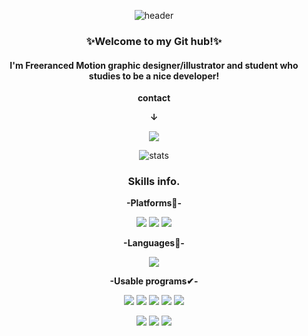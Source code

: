 <div align="center">

![header](https://capsule-render.vercel.app/api?type=waving&color=timeGradient&height=250&section=header&text=Taegyeong%20KIM's%20HUB!&fontSize=70&animation=twinkling)



             
### ✨Welcome to my Git hub!✨
#### I'm Freeranced Motion graphic designer/illustrator and student who studies to be a nice developer!

**contact**
  
**↓**
  
<img src="https://img.shields.io/badge/Gmail-EA4335?style=flat-square&logo=Gmail&logoColor=white"/>  

  
  
  



![stats](https://github-readme-stats-git-masterrstaa-rickstaa.vercel.app/api?username=TaegyeonKIM&&show_icons=true&theme=aura_dark)


### Skills info.

**-Platforms💬-**

<p>
  <img src="https://img.shields.io/badge/Git-F05032?style=flat-square&logo=Git&logoColor=white"/>
  <img src="https://img.shields.io/badge/GitHub-181717?style=flat-square&logo=GitHub&logoColor=white"/>
  <img src="https://img.shields.io/badge/Figma-F24E1E?style=flat-square&logo=Figma&logoColor=white"/> 
 
</p>

**-Languages📖-**

<p>
  <img src="https://img.shields.io/badge/Python-3776AB?style=flat-square&logo=Python&logoColor=white"/> 
</p>
  
**-Usable programs✔-**

<p>
  
  <img src="https://img.shields.io/badge/Unreal Engine-0E1128?style=flat-square&logo=Unreal Engine&logoColor=white"/> 
  <img src="https://img.shields.io/badge/Cinema 4D-011A6A?style=flat-square&logo=Cinema 4D&logoColor=white"/> 
  <img src="https://img.shields.io/badge/Adobe Photoshop-31A8FF?style=flat-square&logo=Adobe Photoshop&logoColor=white"/> 
  <img src="https://img.shields.io/badge/Adobe After Effects-9999FF?style=flat-square&logo=Adobe After Effects&logoColor=white"/> 
  <img src="https://img.shields.io/badge/Adobe Premiere Pro-9999FF?style=flat-square&logo=Adobe Premiere Pro&logoColor=white"/> 
 
<p/>
  
<p>
  
  <img src="https://img.shields.io/badge/Houdini-FF4713?style=flat-square&logo=Houdini&logoColor=white"/> 
  <img src="https://img.shields.io/badge/Adobe XD-FF61F6?style=flat-square&logo=Adobe XD&logoColor=white"/> 
  <img src="https://img.shields.io/badge/Adobe Illustrator-FF9A00?style=flat-square&logo=Adobe Illustrator&logoColor=white"/>
  
</p>
  
</div>

<!--

**TaegyeonKIM/TaegyeonKIM** is a ✨ _special_ ✨ repository because its `README.md` (this file) appears on your GitHub profile.

Here are some ideas to get you started:

- 🔭 I’m currently working on ...
- 🌱 I’m currently learning ...
- 👯 I’m looking to collaborate on ...
- 🤔 I’m looking for help with ...
- 💬 Ask me about ...
- 📫 How to reach me: ...
- 😄 Pronouns: ...
- ⚡ Fun fact: ...
-->
